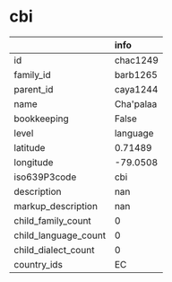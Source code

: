 # cbi
|                      | info      |
|:---------------------|:----------|
| id                   | chac1249  |
| family_id            | barb1265  |
| parent_id            | caya1244  |
| name                 | Cha'palaa |
| bookkeeping          | False     |
| level                | language  |
| latitude             | 0.71489   |
| longitude            | -79.0508  |
| iso639P3code         | cbi       |
| description          | nan       |
| markup_description   | nan       |
| child_family_count   | 0         |
| child_language_count | 0         |
| child_dialect_count  | 0         |
| country_ids          | EC        |